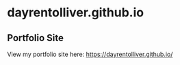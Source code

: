 # dayrentolliver.github.io
## Portfolio Site
View my portfolio site here: https://dayrentolliver.github.io/
